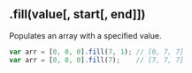 ## .fill(value[, start[, end]])

Populates an array with a specified value.

```js
var arr = [0, 0, 0].fill(7, 1); // [0, 7, 7]
var arr = [0, 0, 0].fill(7);    // [7, 7, 7]
```